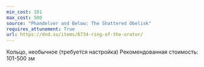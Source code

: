 ```yaml
---
min_cost: 101
max_cost: 500
source: "Phandelver and Below: The Shattered Obelisk"
requires_attunement: True
url: https://dnd.su/items/6734-ring-of-the-orator/
---
```


Кольцо, необычное (требуется настройка)
Рекомендованная стоимость: 101-500 зм